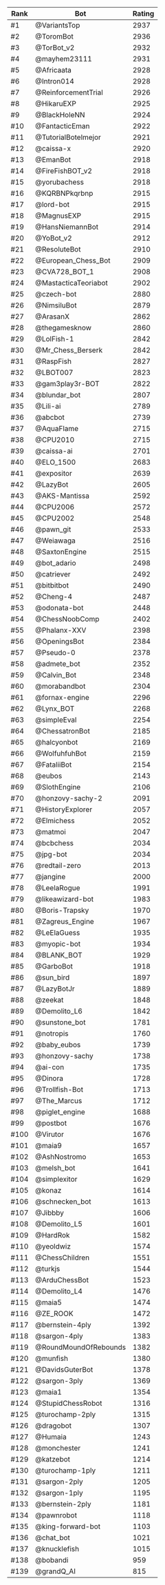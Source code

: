 Rank|Bot|Rating
---|---|---
#1|@VariantsTop|2937
#2|@ToromBot|2936
#3|@TorBot_v2|2932
#4|@mayhem23111|2931
#5|@Africaata|2928
#6|@Intron014|2928
#7|@ReinforcementTrial|2926
#8|@HikaruEXP|2925
#9|@BlackHoleNN|2924
#10|@FantacticEman|2922
#11|@TutorialBotelmejor|2921
#12|@caissa-x|2920
#13|@EmanBot|2918
#14|@FireFishBOT_v2|2918
#15|@yorubachess|2918
#16|@KQRBNPkqrbnp|2915
#17|@lord-bot|2915
#18|@MagnusEXP|2915
#19|@HansNiemannBot|2914
#20|@YoBot_v2|2912
#21|@ResoluteBot|2910
#22|@European_Chess_Bot|2909
#23|@CVA728_BOT_1|2908
#24|@MastacticaTeoriabot|2902
#25|@czech-bot|2880
#26|@NimsiluBot|2879
#27|@ArasanX|2862
#28|@thegamesknow|2860
#29|@LolFish-1|2842
#30|@Mr_Chess_Berserk|2842
#31|@RaspFish|2827
#32|@LBOT007|2823
#33|@gam3play3r-BOT|2822
#34|@blundar_bot|2807
#35|@Lili-ai|2789
#36|@abcbot|2739
#37|@AquaFlame|2715
#38|@CPU2010|2715
#39|@caissa-ai|2701
#40|@ELO_1500|2683
#41|@expositor|2639
#42|@LazyBot|2605
#43|@AKS-Mantissa|2592
#44|@CPU2006|2572
#45|@CPU2002|2548
#46|@pawn_git|2533
#47|@Weiawaga|2516
#48|@SaxtonEngine|2515
#49|@bot_adario|2498
#50|@catriever|2492
#51|@bitbitbot|2490
#52|@Cheng-4|2487
#53|@odonata-bot|2448
#54|@ChessNoobComp|2402
#55|@Phalanx-XXV|2398
#56|@OpeningsBot|2384
#57|@Pseudo-0|2378
#58|@admete_bot|2352
#59|@Calvin_Bot|2348
#60|@morabandbot|2304
#61|@fornax-engine|2296
#62|@Lynx_BOT|2268
#63|@simpleEval|2254
#64|@ChessatronBot|2185
#65|@halcyonbot|2169
#66|@WolfuhfuhBot|2159
#67|@FataliiBot|2154
#68|@eubos|2143
#69|@SlothEngine|2106
#70|@honzovy-sachy-2|2091
#71|@HistoryExplorer|2057
#72|@Elmichess|2052
#73|@matmoi|2047
#74|@bcbchess|2034
#75|@jpg-bot|2034
#76|@redtail-zero|2013
#77|@jangine|2000
#78|@LeelaRogue|1991
#79|@likeawizard-bot|1983
#80|@Boris-Trapsky|1970
#81|@Zagreus_Engine|1967
#82|@LeElaGuess|1935
#83|@myopic-bot|1934
#84|@BLANK_BOT|1929
#85|@GarboBot|1918
#86|@sun_bird|1897
#87|@LazyBotJr|1889
#88|@zeekat|1848
#89|@Demolito_L6|1842
#90|@sunstone_bot|1781
#91|@notropis|1760
#92|@baby_eubos|1739
#93|@honzovy-sachy|1738
#94|@ai-con|1735
#95|@Dinora|1728
#96|@Trollfish-Bot|1713
#97|@The_Marcus|1712
#98|@piglet_engine|1688
#99|@postbot|1676
#100|@Virutor|1676
#101|@maia9|1657
#102|@AshNostromo|1653
#103|@melsh_bot|1641
#104|@simplexitor|1629
#105|@konaz|1614
#106|@schnecken_bot|1613
#107|@Jibbby|1606
#108|@Demolito_L5|1601
#109|@HardRok|1582
#110|@yeoldwiz|1574
#111|@ChessChildren|1551
#112|@turkjs|1544
#113|@ArduChessBot|1523
#114|@Demolito_L4|1476
#115|@maia5|1474
#116|@ZE_ROOK|1472
#117|@bernstein-4ply|1392
#118|@sargon-4ply|1383
#119|@RoundMoundOfRebounds|1382
#120|@munfish|1380
#121|@DavidsGuterBot|1378
#122|@sargon-3ply|1369
#123|@maia1|1354
#124|@StupidChessRobot|1316
#125|@turochamp-2ply|1315
#126|@dragobot|1307
#127|@Humaia|1243
#128|@monchester|1241
#129|@katzebot|1214
#130|@turochamp-1ply|1211
#131|@sargon-2ply|1205
#132|@sargon-1ply|1195
#133|@bernstein-2ply|1181
#134|@pawnrobot|1118
#135|@king-forward-bot|1103
#136|@chat_bot|1021
#137|@knucklefish|1015
#138|@bobandi|959
#139|@grandQ_AI|815
